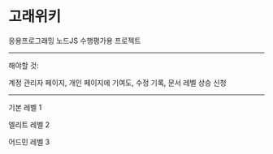 
# 고래위키

응용프로그래밍 노드JS 수행평가용 프로젝트

- - -

해야할 것:

계정 관리자 페이지, 개인 페이지에 기여도, 수정 기록, 문서 레벨 상승 신청

- - -

기본 레벨 1

엘리트 레벨 2

어드민 레벨 3
